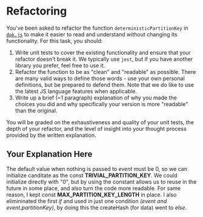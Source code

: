 # Refactoring

You've been asked to refactor the function `deterministicPartitionKey` in [`dpk.js`](dpk.js) to make it easier to read and understand without changing its functionality. For this task, you should:

1. Write unit tests to cover the existing functionality and ensure that your refactor doesn't break it. We typically use `jest`, but if you have another library you prefer, feel free to use it.
2. Refactor the function to be as "clean" and "readable" as possible. There are many valid ways to define those words - use your own personal definitions, but be prepared to defend them. Note that we do like to use the latest JS language features when applicable.
3. Write up a brief (~1 paragraph) explanation of why you made the choices you did and why specifically your version is more "readable" than the original.

You will be graded on the exhaustiveness and quality of your unit tests, the depth of your refactor, and the level of insight into your thought process provided by the written explanation.

## Your Explanation Here

The default value when nothing is passed to _event_ must be 0, so we can initialize canditate as the const **TRIVIAL_PARTITION_KEY**. We could initialize directly with "0", but by using the constant allows us to reuse in the future in some place, and also turn the code more readable. For same reason, I kept const **MAX_PARTITION_KEY_LENGTH** in place. I also elimininated the first _if_ and used in just one condition _(event and event.partitionKey)_, by doing this the createHash (for data) went to _else_.